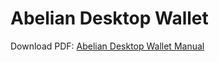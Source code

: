 
# Abelian Desktop Wallet

Download PDF: [Abelian Desktop Wallet Manual](https://download.abelian.info/release/docs/Abelian%20Desktop%20Wallet%20Manual.pdf)
